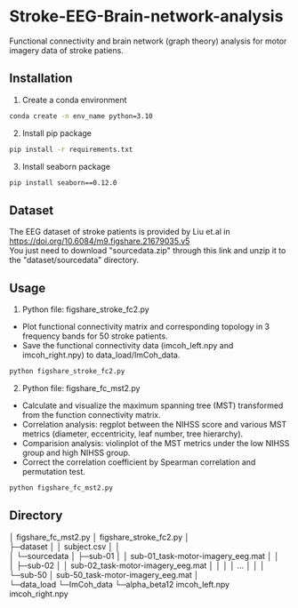 # Stroke-EEG-Brain-network-analysis
Functional connectivity and brain network (graph theory) analysis for motor imagery data of stroke patiens.

## Installation
1. Create a conda environment
```bash
conda create -n env_name python=3.10
```
2. Install pip package
```bash
pip install -r requirements.txt
```
3. Install seaborn package
```bash
pip install seaborn==0.12.0
```

## Dataset
The EEG dataset of stroke patients is provided by Liu et.al in https://doi.org/10.6084/m9.figshare.21679035.v5  
You just need to download "sourcedata.zip" through this link and unzip it to the "dataset/sourcedata" directory.


## Usage
1. Python file: figshare_stroke_fc2.py
- Plot functional connectivity matrix and corresponding topology in 3 frequency bands for 50 stroke patients. 
- Save the functional connectivity data (imcoh_left.npy and imcoh_right.npy) to data_load/ImCoh_data.
```bash
python figshare_stroke_fc2.py
```
2. Python file: figshare_fc_mst2.py
- Calculate and visualize the maximum spanning tree (MST) transformed from the function connectivity matrix.
- Correlation analysis: regplot between the NIHSS score and various MST metrics (diameter, eccentricity, leaf number, tree hierarchy).
- Comparision analysis: violinplot of the MST metrics under the low NIHSS group and high NIHSS group.
- Correct the correlation coefficient by Spearman correlation and permutation test.
```bash
python figshare_fc_mst2.py
```

## Directory
│  figshare_fc_mst2.py
│  figshare_stroke_fc2.py
│  
├─dataset
│  │  subject.csv
│  │  
│  └─sourcedata
│      ├─sub-01
│      │      sub-01_task-motor-imagery_eeg.mat
│      │      
│      ├─sub-02
│      │      sub-02_task-motor-imagery_eeg.mat
│      │ 
│      │  ...
│      │ 
│      └─sub-50
│              sub-50_task-motor-imagery_eeg.mat
│              
└─data_load
    └─ImCoh_data
        └─alpha_beta12
                imcoh_left.npy
                imcoh_right.npy

  

